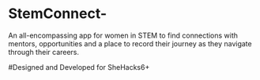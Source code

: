 # StemConnect- 
 An all-encompassing app for women in STEM to find connections with mentors, opportunities and a place to record their journey as they navigate through their careers.

#Designed and Developed for SheHacks6+
